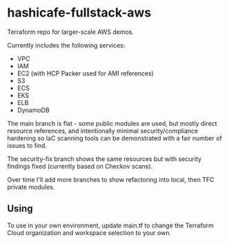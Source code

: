 # hashicafe-fullstack-aws

Terraform repo for larger-scale AWS demos.

Currently includes the following services:

- VPC
- IAM
- EC2 (with HCP Packer used for AMI references)
- S3
- ECS
- EKS
- ELB
- DynamoDB

The main branch is flat - some public modules are used, but mostly direct resource references, and intentionally minimal security/compliance hardening so IaC scanning tools can be demonstrated with a fair number of issues to find.

The security-fix branch shows the same resources but with security findings fixed (currently based on Checkov scans).

Over time I'll add more branches to show refactoring into local, then TFC private modules.

## Using

To use in your own environment, update main.tf to change the Terraform Cloud organization and workspace selection to your own.

